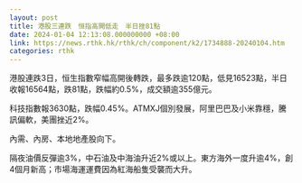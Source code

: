 ```yaml
---
layout: post
title: 港股三連跌　恒指高開低走　半日挫81點
date: 2024-01-04 12:13:08.000000000 +08:00
link: https://news.rthk.hk/rthk/ch/component/k2/1734888-20240104.htm
categories: rthk
---
```


港股連跌3日，恒生指數窄幅高開後轉跌，最多跌逾120點，低見16523點，半日收報16564點，跌81點，跌幅約0.5%，成交額逾355億元。

科技指數報3630點，跌幅0.45%。ATMXJ個別發展，阿里巴巴及小米靠穩，騰訊偏軟，美團挫近2%。

內需、內房、本地地產股向下。

隔夜油價反彈逾3%，中石油及中海油升近2%或以上。東方海外一度升逾4%，創4個月新高；市場海運運費因為紅海船隻受襲而大升。
